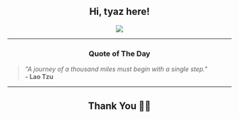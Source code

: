 <h2 align="center"> Hi, tyaz here!</h2>

<p align="center">
<a href="https://github.com/tyazx" alt="github streak"><img src="https://dvst-streak.herokuapp.com/?user=tyazx&theme=tokyonight&fire=DD472C"></a>
</p>

<hr>
<h3 align="center">Quote of The Day</h3>
<p align="center">
<blockquote>
<i>"A journey of a thousand miles must begin with a single step."</i>
<br>
<b>- Lao Tzu</b>
</blockquote>
</p>


<hr>
<h2 align="center">Thank You 🙏🏼</h2>
